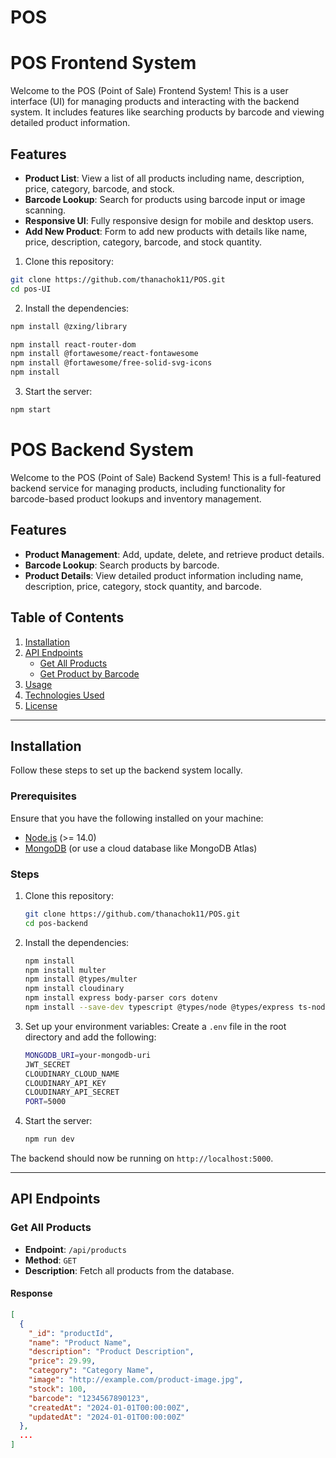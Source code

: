 # POS
# POS Frontend System

Welcome to the POS (Point of Sale) Frontend System! This is a user interface (UI) for managing products and interacting with the backend system. It includes features like searching products by barcode and viewing detailed product information.

## Features

- **Product List**: View a list of all products including name, description, price, category, barcode, and stock.
- **Barcode Lookup**: Search for products using barcode input or image scanning.
- **Responsive UI**: Fully responsive design for mobile and desktop users.
- **Add New Product**: Form to add new products with details like name, price, description, category, barcode, and stock quantity.

1. Clone this repository:
```bash
git clone https://github.com/thanachok11/POS.git
cd pos-UI
```

2. Install the dependencies:
```bash
npm install @zxing/library

npm install react-router-dom
npm install @fortawesome/react-fontawesome
npm install @fortawesome/free-solid-svg-icons
npm install 
```
3. Start the server:

```bash
npm start
```
# POS Backend System

Welcome to the POS (Point of Sale) Backend System! This is a full-featured backend service for managing products, including functionality for barcode-based product lookups and inventory management.

## Features

- **Product Management**: Add, update, delete, and retrieve product details.
- **Barcode Lookup**: Search products by barcode.
- **Product Details**: View detailed product information including name, description, price, category, stock quantity, and barcode.

## Table of Contents

1. [Installation](#installation)
2. [API Endpoints](#api-endpoints)
    - [Get All Products](#get-all-products)
    - [Get Product by Barcode](#get-product-by-barcode)
3. [Usage](#usage)
4. [Technologies Used](#technologies-used)
5. [License](#license)

---

## Installation

Follow these steps to set up the backend system locally.

### Prerequisites

Ensure that you have the following installed on your machine:

- [Node.js](https://nodejs.org/en/) (>= 14.0)
- [MongoDB](https://www.mongodb.com/) (or use a cloud database like MongoDB Atlas)
  
### Steps

1. Clone this repository:

    ```bash
    git clone https://github.com/thanachok11/POS.git
    cd pos-backend
    ```

2. Install the dependencies:

    ```bash
    npm install
    npm install multer
    npm install @types/multer
    npm install cloudinary
    npm install express body-parser cors dotenv
    npm install --save-dev typescript @types/node @types/express ts-node nodemon
    ```

3. Set up your environment variables:
   Create a `.env` file in the root directory and add the following:

    ```bash
    MONGODB_URI=your-mongodb-uri
    JWT_SECRET
    CLOUDINARY_CLOUD_NAME
    CLOUDINARY_API_KEY
    CLOUDINARY_API_SECRET
    PORT=5000
    ```

4. Start the server:
    ```bash
    npm run dev
    ```
The backend should now be running on `http://localhost:5000`.

---

## API Endpoints

### Get All Products

- **Endpoint**: `/api/products`
- **Method**: `GET`
- **Description**: Fetch all products from the database.

#### Response

```json
[
  {
    "_id": "productId",
    "name": "Product Name",
    "description": "Product Description",
    "price": 29.99,
    "category": "Category Name",
    "image": "http://example.com/product-image.jpg",
    "stock": 100,
    "barcode": "1234567890123",
    "createdAt": "2024-01-01T00:00:00Z",
    "updatedAt": "2024-01-01T00:00:00Z"
  },
  ...
]
